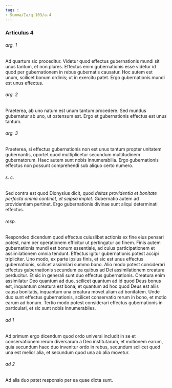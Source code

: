 ```yaml
---
tags : 
- Summa/Ia/q.103/a.4
---
```


### Articulus 4

###### arg. 1
Ad quartum sic proceditur. Videtur quod effectus gubernationis mundi sit unus tantum, et non plures. Effectus enim gubernationis esse videtur id quod per gubernationem in rebus gubernatis causatur. Hoc autem est unum, scilicet bonum ordinis; ut in exercitu patet. Ergo gubernationis mundi est unus effectus.

###### arg. 2
Praeterea, ab uno natum est unum tantum procedere. Sed mundus gubernatur ab uno, ut ostensum est. Ergo et gubernationis effectus est unus tantum.

###### arg. 3
Praeterea, si effectus gubernationis non est unus tantum propter unitatem gubernantis, oportet quod multiplicetur secundum multitudinem gubernatorum. Haec autem sunt nobis innumerabilia. Ergo gubernationis effectus non possunt comprehendi sub aliquo certo numero.

###### s. c.
Sed contra est quod Dionysius dicit, quod *deitas providentia et bonitate perfecta omnia continet, et seipsa implet*. Gubernatio autem ad providentiam pertinet. Ergo gubernationis divinae sunt aliqui determinati effectus.

###### resp.
Respondeo dicendum quod effectus cuiuslibet actionis ex fine eius pensari potest, nam per operationem efficitur ut pertingatur ad finem. Finis autem gubernationis mundi est bonum essentiale, ad cuius participationem et assimilationem omnia tendunt. Effectus igitur gubernationis potest accipi tripliciter. Uno modo, ex parte ipsius finis, et sic est unus effectus gubernationis, scilicet assimilari summo bono. Alio modo potest considerari effectus gubernationis secundum ea quibus ad Dei assimilationem creatura perducitur. Et sic in generali sunt duo effectus gubernationis. Creatura enim assimilatur Deo quantum ad duo, scilicet quantum ad id quod Deus bonus est, inquantum creatura est bona; et quantum ad hoc quod Deus est aliis causa bonitatis, inquantum una creatura movet aliam ad bonitatem. Unde duo sunt effectus gubernationis, scilicet conservatio rerum in bono, et motio earum ad bonum. Tertio modo potest considerari effectus gubernationis in particulari, et sic sunt nobis innumerabiles.

###### ad 1
Ad primum ergo dicendum quod ordo universi includit in se et conservationem rerum diversarum a Deo institutarum, et motionem earum, quia secundum haec duo invenitur ordo in rebus, secundum scilicet quod una est melior alia, et secundum quod una ab alia movetur.

###### ad 2
Ad alia duo patet responsio per ea quae dicta sunt.

